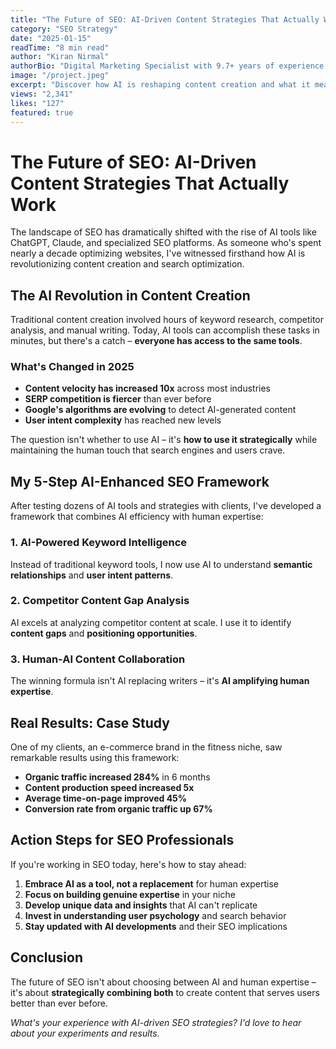 ```yaml
---
title: "The Future of SEO: AI-Driven Content Strategies That Actually Work"
category: "SEO Strategy"
date: "2025-01-15"
readTime: "8 min read"
author: "Kiran Nirmal"
authorBio: "Digital Marketing Specialist with 9.7+ years of experience in SEO, SEM, SMM, and Analytics."
image: "/project.jpeg"
excerpt: "Discover how AI is reshaping content creation and what it means for SEO professionals in 2025."
views: "2,341"
likes: "127"
featured: true
---
```


# The Future of SEO: AI-Driven Content Strategies That Actually Work

The landscape of SEO has dramatically shifted with the rise of AI tools like ChatGPT, Claude, and specialized SEO platforms. As someone who's spent nearly a decade optimizing websites, I've witnessed firsthand how AI is revolutionizing content creation and search optimization.

## The AI Revolution in Content Creation

Traditional content creation involved hours of keyword research, competitor analysis, and manual writing. Today, AI tools can accomplish these tasks in minutes, but there's a catch – **everyone has access to the same tools**.

### What's Changed in 2025

- **Content velocity has increased 10x** across most industries
- **SERP competition is fiercer** than ever before  
- **Google's algorithms are evolving** to detect AI-generated content
- **User intent complexity** has reached new levels

The question isn't whether to use AI – it's **how to use it strategically** while maintaining the human touch that search engines and users crave.

## My 5-Step AI-Enhanced SEO Framework

After testing dozens of AI tools and strategies with clients, I've developed a framework that combines AI efficiency with human expertise:

### 1. AI-Powered Keyword Intelligence

Instead of traditional keyword tools, I now use AI to understand **semantic relationships** and **user intent patterns**.

### 2. Competitor Content Gap Analysis

AI excels at analyzing competitor content at scale. I use it to identify **content gaps** and **positioning opportunities**.

### 3. Human-AI Content Collaboration

The winning formula isn't AI replacing writers – it's **AI amplifying human expertise**.

## Real Results: Case Study

One of my clients, an e-commerce brand in the fitness niche, saw remarkable results using this framework:

- **Organic traffic increased 284%** in 6 months
- **Content production speed increased 5x**
- **Average time-on-page improved 45%**
- **Conversion rate from organic traffic up 67%**

## Action Steps for SEO Professionals

If you're working in SEO today, here's how to stay ahead:

1. **Embrace AI as a tool, not a replacement** for human expertise
2. **Focus on building genuine expertise** in your niche
3. **Develop unique data and insights** that AI can't replicate
4. **Invest in understanding user psychology** and search behavior
5. **Stay updated with AI developments** and their SEO implications

## Conclusion

The future of SEO isn't about choosing between AI and human expertise – it's about **strategically combining both** to create content that serves users better than ever before.

*What's your experience with AI-driven SEO strategies? I'd love to hear about your experiments and results.*
